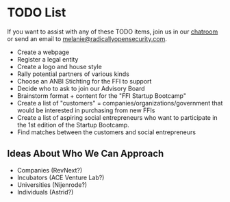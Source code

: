 # TODO List

If you want to assist with any of these TODO items, join us in our [chatroom](https://chat.nonprofit.ventures)
or send an email to melanie@radicallyopensecurity.com.

* Create a webpage 
* Register a legal entity
* Create a logo and house style
* Rally potential partners of various kinds
* Choose an ANBI Stichting for the FFI to support
* Decide who to ask to join our Advisory Board
* Brainstorm format + content for the "FFI Startup Bootcamp"
* Create a list of "customers" = companies/organizations/government that would be interested in purchasing from new FFIs
* Create a list of aspiring social entrepreneurs who want to participate in the 1st edition of the Startup Bootcamp.
* Find matches between the customers and social entrepreneurs


## Ideas About Who We Can Approach

* Companies (RevNext?)
* Incubators (ACE Venture Lab?)
* Universities (Nijenrode?)
* Individuals (Astrid?)
